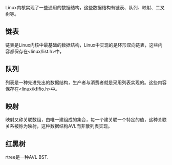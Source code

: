 Linux内核实现了一些通用的数据结构，这些数据结构有链表、队列、映射、二叉树等。

## 链表

链表是Linux内核中最基础的数据结构，Linux中实现的是环形双向链表，这些内容都保存在<linux/list.h>中，

## 队列

列表是一种先进先出的数据结构，生产者与消费者就是采用列表实现的。这些内容保存在<linux/kfifio.h>中。


## 映射

映射又称关联数组，由唯一建组成的集合，每一个建关联一个特定的值，这种关联关系被称为映射，这种数据结构AVL而非散列表实现。


## 红黑树

rtree是一种AVL BST.

